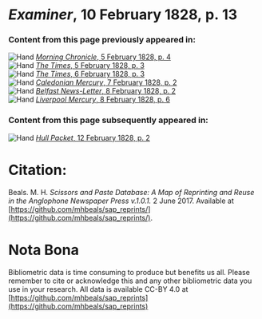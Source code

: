 # *Examiner*, 10 February 1828, p. 13  
  
### Content from this page previously appeared in:  
![Hand](http://scissorsandpaste.net/wp-content/uploads/2017/06/smallhandpointer.png) [*Morning Chronicle*, 5 February 1828, p. 4](https://mhbeals.github.io/sap_html/Morning-Chronicle/Morning-Chronicle-5-February-1828-p-4)  
![Hand](http://scissorsandpaste.net/wp-content/uploads/2017/06/smallhandpointer.png) [*The Times*, 5 February 1828, p. 3](https://mhbeals.github.io/sap_html/The-Times/The-Times-5-February-1828-p-3)  
![Hand](http://scissorsandpaste.net/wp-content/uploads/2017/06/smallhandpointer.png) [*The Times*, 6 February 1828, p. 3](https://mhbeals.github.io/sap_html/The-Times/The-Times-6-February-1828-p-3)  
![Hand](http://scissorsandpaste.net/wp-content/uploads/2017/06/smallhandpointer.png) [*Caledonian Mercury*, 7 February 1828, p. 2](https://mhbeals.github.io/sap_html/Caledonian-Mercury/Caledonian-Mercury-7-February-1828-p-2)  
![Hand](http://scissorsandpaste.net/wp-content/uploads/2017/06/smallhandpointer.png) [*Belfast News-Letter*, 8 February 1828, p. 2](https://mhbeals.github.io/sap_html/Belfast-News-Letter/Belfast-News-Letter-8-February-1828-p-2)  
![Hand](http://scissorsandpaste.net/wp-content/uploads/2017/06/smallhandpointer.png) [*Liverpool Mercury*, 8 February 1828, p. 6](https://mhbeals.github.io/sap_html/Liverpool-Mercury/Liverpool-Mercury-8-February-1828-p-6)  
  
### Content from this page subsequently appeared in:  
![Hand](http://scissorsandpaste.net/wp-content/uploads/2017/06/smallhandpointer.png) [*Hull Packet*, 12 February 1828, p. 2](https://mhbeals.github.io/sap_html/Hull-Packet/Hull-Packet-12-February-1828-p-2)  


# Citation: 

Beals. M. H. *Scissors and Paste Database: A Map of Reprinting and Reuse in the Anglophone Newspaper Press v.1.0.1.* 2 June 2017. Available at [https://github.com/mhbeals/sap_reprints/](https://github.com/mhbeals/sap_reprints/). 

# Nota Bona

Bibliometric data is time consuming to produce but benefits us all. Please remember to cite or acknowledge this and any other bibliometric data you use in your research. All data is available CC-BY 4.0 at [https://github.com/mhbeals/sap_reprints](https://github.com/mhbeals/sap_reprints)
